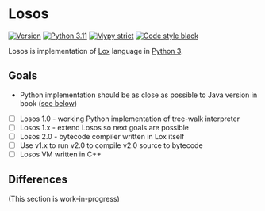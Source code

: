 # Losos

[![Version](https://img.shields.io/badge/version-0.1.0-blue)](https://github.com/acinis/losos/releases)
[![Python 3.11](https://img.shields.io/badge/Python-3.11-blue)](https://www.python.org/)
[![Mypy strict](https://img.shields.io/badge/mypy-strict-2a6db2)](https://mypy.readthedocs.io/en/stable/)
[![Code style black](https://img.shields.io/badge/code_style-black-black)](https://black.readthedocs.io/en/stable/)

Losos is implementation of [Lox](https://craftinginterpreters.com/) language in [Python 3](https://www.python.org/).

## Goals

- Python implementation should be as close as possible to Java version in book ([see below](#differences))

- [ ] Losos 1.0 - working Python implementation of tree-walk interpreter
- [ ] Losos 1.x - extend Losos so next goals are possible
- [ ] Losos 2.0 - bytecode compiler written in Lox itself
- [ ] Use v1.x to run v2.0 to compile v2.0 source to bytecode
- [ ] Losos VM written in C++

## Differences

(This section is work-in-progress)
